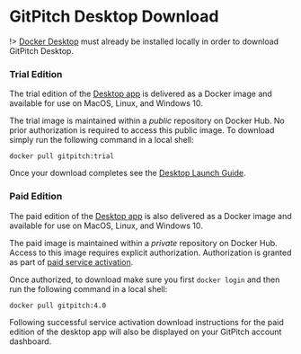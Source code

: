 # GitPitch Desktop Download

!> [Docker Desktop](https://www.docker.com/products/docker-desktop) must already be installed locally in order to download GitPitch Desktop.

### Trial Edition

The trial edition of the [Desktop app](/desktop/README.md) is delivered as a Docker image and available for use on MacOS, Linux, and Windows 10.

The trial image is maintained within a *public* repository on Docker Hub. No prior authorization is required to access this public image. To download simply run the following command in a local shell:

```shell
docker pull gitpitch:trial
```

Once your download completes see the [Desktop Launch Guide](/desktop/launch.md).


### Paid Edition


The paid edition of the [Desktop app](/desktop/README.md) is also delivered as a Docker image and available for use on MacOS, Linux, and Windows 10.

The paid image is maintained within a *private* repository on Docker Hub. Access to this image requires explicit authorization. Authorization is granted as part of [paid service activation](https://gitpitch.com/pricing).

Once authorized, to download make sure you first `docker login` and then run the following command in a local shell:

```shell
docker pull gitpitch:4.0
```

Following successful service activation download instructions for the paid edition of the desktop app will also be displayed on your GitPitch account dashboard.

